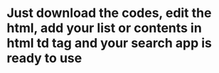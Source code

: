 # Just download the codes, edit the html, add your list or contents in html td tag and your search app is ready to use 
